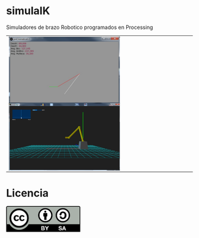 # simulaIK
Simuladores de brazo Robotico programados en Processing

<table>
<tr>
<td>
<img src="images/SimuladorIK2D.jpg" width="300" align="center">
<img src="images/SimuladorIK3D.jpg" width="300" align="center">
</td>
</tr>
</table>

# Licencia

<img src="images/by-sa.png" width="200" align = "center">
